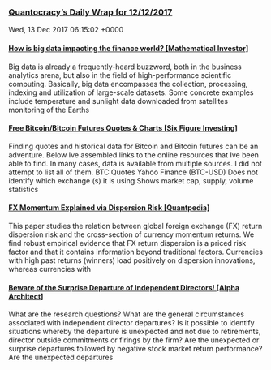 ### [Quantocracy’s Daily Wrap for 12/12/2017](http://quantocracy.com/quantocracys-daily-wrap-for-12122017/)
Wed, 13 Dec 2017 06:15:02 +0000
#### [How is big data impacting the finance world? [Mathematical Investor]](http://quantocracy.com/redirect.php?key=kXDXxWyhd1&source=feedburner)
Big data is already a frequently-heard buzzword, both in the business analytics arena, but also in the field of high-performance scientific computing. Basically, big data encompasses the collection, processing, indexing and utilization of large-scale datasets. Some concrete examples include temperature and sunlight data downloaded from satellites monitoring of the Earths
#### [Free Bitcoin/Bitcoin Futures Quotes & Charts [Six Figure Investing]](http://quantocracy.com/redirect.php?key=Cba8oquExH&source=feedburner)
Finding quotes and historical data for Bitcoin and Bitcoin futures can be an adventure. Below Ive assembled links to the online resources that Ive been able to find. In many cases, data is available from multiple sources. I did not attempt to list all of them. BTC Quotes Yahoo Finance (BTC-USD) Does not identify which exchange (s) it is using Shows market cap, supply, volume statistics
#### [FX Momentum Explained via Dispersion Risk [Quantpedia]](http://quantocracy.com/redirect.php?key=uyczbSwpKR&source=feedburner)
This paper studies the relation between global foreign exchange (FX) return dispersion risk and the cross-section of currency momentum returns. We find robust empirical evidence that FX return dispersion is a priced risk factor and that it contains information beyond traditional factors. Currencies with high past returns (winners) load positively on dispersion innovations, whereas currencies with
#### [Beware of the Surprise Departure of Independent Directors! [Alpha Architect]](http://quantocracy.com/redirect.php?key=85OL2mIBEW&source=feedburner)
What are the research questions? What are the general circumstances associated with independent director departures? Is it possible to identify situations whereby the departure is unexpected and not due to retirements, director outside commitments or firings by the firm? Are the unexpected or surprise departures followed by negative stock market return performance? Are the unexpected departures
